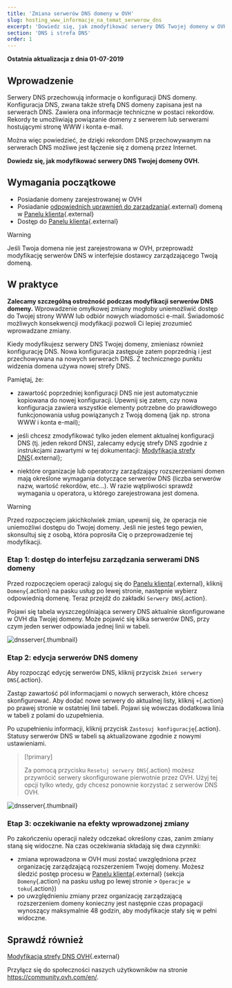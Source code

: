 ```yaml
---
title: 'Zmiana serwerów DNS domeny w OVH'
slug: hosting_www_informacje_na_temat_serwerow_dns
excerpt: 'Dowiedz się, jak zmodyfikować serwery DNS Twojej domeny w OVH'
section: 'DNS i strefa DNS'
order: 1
---
```


**Ostatnia aktualizacja z dnia 01-07-2019**

## Wprowadzenie

Serwery DNS przechowują informacje o konfiguracji DNS domeny. Konfiguracja DNS, zwana także strefą DNS domeny zapisana jest na serwerach DNS. Zawiera ona informacje techniczne w postaci rekordów. Rekordy te umożliwiają powiązanie domeny z serwerem lub serwerami hostującymi stronę WWW i konta e-mail. 

Można więc powiedzieć, że dzięki rekordom DNS przechowywanym na serwerach DNS możliwe jest łączenie się z domeną przez Internet.

**Dowiedz się, jak modyfikować serwery DNS Twojej domeny OVH.**

## Wymagania początkowe

- Posiadanie domeny zarejestrowanej w OVH
- Posiadanie [odpowiednich uprawnień do zarządzania](https://docs.ovh.com/pl/customer/zarzadzanie_kontaktami/){.external} domeną w [Panelu klienta](https://www.ovh.com/auth/?action=gotomanager){.external}
- Dostęp do [Panelu klienta](https://www.ovh.com/auth/?action=gotomanager){.external}

> [!warning]
>
> Jeśli Twoja domena nie jest zarejestrowana w OVH, przeprowadź modyfikację serwerów DNS w interfejsie dostawcy zarządzającego Twoją domeną.
>

## W praktyce

**Zalecamy szczególną ostrożność podczas modyfikacji serwerów DNS domeny.** Wprowadzenie omyłkowej zmiany mogłoby uniemożliwić dostęp do Twojej strony WWW lub odbiór nowych wiadomości e-mail. Świadomość możliwych konsekwencji modyfikacji pozwoli Ci lepiej zrozumieć wprowadzane zmiany.

Kiedy modyfikujesz serwery DNS Twojej domeny, zmieniasz również konfigurację DNS. Nowa konfiguracja zastępuje zatem poprzednią i jest przechowywana na nowych serwerach DNS. Z technicznego punktu widzenia domena używa nowej strefy DNS.

Pamiętaj, że:

- zawartość poprzedniej konfiguracji DNS nie jest automatycznie kopiowana do nowej konfiguracji. Upewnij się zatem, czy nowa konfiguracja zawiera wszystkie elementy potrzebne do prawidłowego funkcjonowania usług powiązanych z Twoją domeną (jak np. strona WWW i konta e-mail);

- jeśli chcesz zmodyfikować tylko jeden element aktualnej konfiguracji DNS (tj. jeden rekord DNS), zalecamy edycję strefy DNS zgodnie z instrukcjami zawartymi w tej dokumentacji: [Modyfikacja strefy DNS](https://docs.ovh.com/pl/domains/hosting_www_jak_edytowac_strefe_dns/){.external};

- niektóre organizacje lub operatorzy zarządzający rozszerzeniami domen mają określone wymagania dotyczące serwerów DNS (liczba serwerów nazw, wartość rekordów, etc...). W razie wątpliwości sprawdź wymagania u operatora, u którego zarejestrowana jest domena.

> [!warning]
>
> Przed rozpoczęciem jakichkolwiek zmian, upewnij się, że operacja nie uniemożliwi dostępu do Twojej domeny. Jeśli nie jesteś tego pewien, skonsultuj się z osobą, która poprosiła Cię o przeprowadzenie tej modyfikacji.
>

### Etap 1: dostęp do interfejsu zarządzania serwerami DNS domeny

Przed rozpoczęciem operacji zaloguj się do [Panelu klienta](https://www.ovh.com/auth/?action=gotomanager){.external}, kliknij `Domeny`{.action} na pasku usług po lewej stronie, następnie wybierz odpowiednią domenę. Teraz przejdź do zakładki `Serwery DNS`{.action}.

Pojawi się tabela wyszczególniająca serwery DNS aktualnie skonfigurowane w OVH dla Twojej domeny. Może pojawić się kilka serwerów DNS, przy czym jeden serwer odpowiada jednej linii w tabeli. 

![dnsserver](images/edit-dns-server-ovh-step1.png){.thumbnail}

### Etap 2: edycja serwerów DNS domeny

Aby rozpocząć edycję serwerów DNS, kliknij przycisk `Zmień serwery DNS`{.action}.

Zastąp zawartość pól informacjami o nowych serwerach, które chcesz skonfigurować. Aby dodać nowe serwery do aktualnej listy, kliknij `+`{.action} po prawej stronie w ostatniej linii tabeli. Pojawi się wówczas dodatkowa linia w tabeli z polami do uzupełnienia.

Po uzupełnieniu informacji, kliknij przycisk `Zastosuj konfigurację`{.action}. Statusy serwerów DNS w tabeli są aktualizowane zgodnie z nowymi ustawieniami. 

> [!primary]
>
> Za pomocą przycisku `Resetuj serwery DNS`{.action} możesz przywrócić serwery skonfigurowane pierwotnie przez OVH. Użyj tej opcji tylko wtedy, gdy chcesz ponownie korzystać z serwerów DNS OVH. 
>

![dnsserver](images/edit-dns-server-ovh-step2.png){.thumbnail}

### Etap 3: oczekiwanie na efekty wprowadzonej zmiany

Po zakończeniu operacji należy odczekać określony czas, zanim zmiany staną się widoczne. Na czas oczekiwania składają się dwa czynniki:

- zmiana wprowadzona w OVH musi zostać uwzględniona przez organizację zarządzającą rozszerzeniem Twojej domeny. Możesz śledzić postęp procesu w [Panelu klienta](https://www.ovh.com/auth/?action=gotomanager){.external} (sekcja `Domeny`{.action} na pasku usług po lewej stronie > `Operacje w toku`{.action})
- po uwzględnieniu zmiany przez organizację zarządzającą rozszerzeniem domeny konieczny jest następnie czas propagacji wynoszący maksymalnie 48 godzin, aby modyfikacje stały się w pełni widoczne.

## Sprawdź również

[ Modyfikacja strefy DNS OVH](https://docs.ovh.com/pl/domains/hosting_www_jak_edytowac_strefe_dns/){.external}


Przyłącz się do społeczności naszych użytkowników na stronie <https://community.ovh.com/en/>.